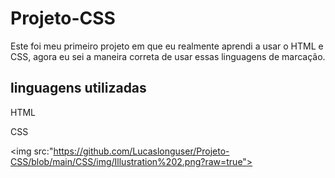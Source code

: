 # Projeto-CSS
Este foi meu primeiro projeto em que eu realmente aprendi a usar o HTML e CSS, agora eu sei a maneira correta de usar essas linguagens de marcação.

<h2>linguagens utilizadas</h2>
<p>HTML</p>
<p>CSS</p>


<img src:"https://github.com/Lucaslonguser/Projeto-CSS/blob/main/CSS/img/Illustration%202.png?raw=true">
